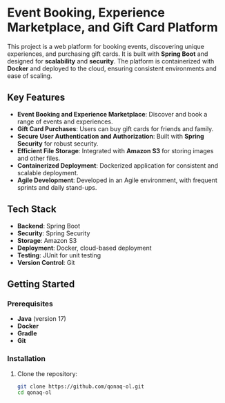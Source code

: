 # Event Booking, Experience Marketplace, and Gift Card Platform

This project is a web platform for booking events, discovering unique experiences,
and purchasing gift cards. It is built with **Spring Boot** and designed for **scalability** and **security**.
The platform is containerized with **Docker** and deployed to the cloud, ensuring consistent environments and ease of scaling.

## Key Features

- **Event Booking and Experience Marketplace**: Discover and book a range of events and experiences.
- **Gift Card Purchases**: Users can buy gift cards for friends and family.
- **Secure User Authentication and Authorization**: Built with **Spring Security** for robust security.
- **Efficient File Storage**: Integrated with **Amazon S3** for storing images and other files.
- **Containerized Deployment**: Dockerized application for consistent and scalable deployment.
- **Agile Development**: Developed in an Agile environment, with frequent sprints and daily stand-ups.

## Tech Stack

- **Backend**: Spring Boot
- **Security**: Spring Security
- **Storage**: Amazon S3
- **Deployment**: Docker, cloud-based deployment
- **Testing**: JUnit for unit testing
- **Version Control**: Git

## Getting Started

### Prerequisites

- **Java** (version 17)
- **Docker**
- **Gradle**
- **Git**

### Installation

1. Clone the repository:
   ```bash
   git clone https://github.com/qonaq-ol.git
   cd qonaq-ol
